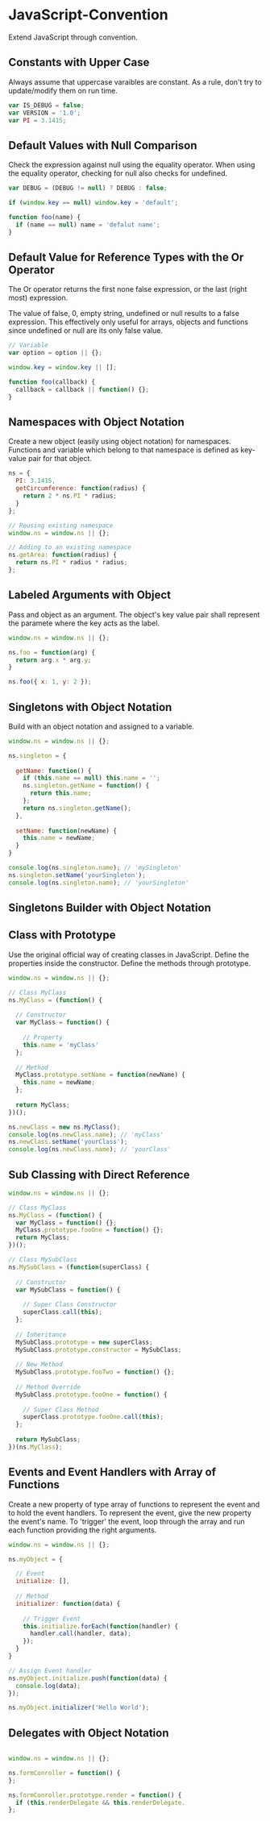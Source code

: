 # JavaScript-Convention

Extend JavaScript through convention.

## Constants with Upper Case

Always assume that uppercase varaibles are constant. 
As a rule, don't try to update/modify them on run time.

``` JavaScript
var IS_DEBUG = false;
var VERSION = '1.0';
var PI = 3.1415;
```
## Default Values with Null Comparison

Check the expression against null using the equality operator.
When using the equality operator, checking for null also checks for undefined.

```JavaScript
var DEBUG = (DEBUG != null) ? DEBUG : false;

if (window.key == null) window.key = 'default';

function foo(name) {
  if (name == null) name = 'defalut name';
}
```

## Default Value for Reference Types with the Or Operator

The Or operator returns the first none false expression, or the last (right most) expression.

The value of false, 0, empty string, undefined or null results to a false expression.
This effectively only useful for arrays, objects and functions since undefined or null are its only false value.

``` JavaScript
// Variable
var option = option || {};

window.key = window.key || [];

function foo(callback) {
  callback = callback || function() {};
}
```

## Namespaces with Object Notation

Create a new object (easily using object notation) for namespaces.
Functions and variable which belong to that namespace is defined as key-value pair for that object. 

``` JavaScript
ns = {
  PI: 3.1415,
  getCircumference: function(radius) {
    return 2 * ns.PI * radius;
  }
};
```

``` JavaScript
// Reusing existing namespace
window.ns = window.ns || {};

// Adding to an existing namespace
ns.getArea: function(radius) {
  return ns.PI * radius * radius;
};
```

## Labeled Arguments with Object

Pass and object as an argument.
The object's key value pair shall represent the paramete where the key acts as the label.

``` JavaScript
window.ns = window.ns || {};

ns.foo = function(arg) {
  return arg.x * arg.y;
}

ns.foo({ x: 1, y: 2 });
```

## Singletons with Object Notation

Build with an object notation and assigned to a variable.

``` JavaScript
window.ns = window.ns || {};

ns.singleton = {
  
  getName: function() {
    if (this.name == null) this.name = '';
    ns.singleton.getName = function() {
      return this.name;
    };
    return ns.singleton.getName();
  },
  
  setName: function(newName) {
    this.name = newName;
  }
}

console.log(ns.singleton.name); // 'mySingleton'
ns.singleton.setName('yourSingleton');
console.log(ns.singleton.name); // 'yourSingleton'
```

## Singletons Builder with Object Notation



## Class with Prototype

Use the original official way of creating classes in JavaScript.
Define the properties inside the constructor.
Define the methods through prototype.

``` JavaScript
window.ns = window.ns || {};

// Class MyClass
ns.MyClass = (function() {
  
  // Constructor
  var MyClass = function() {
    
    // Property
    this.name = 'myClass'
  };
  
  // Method
  MyClass.prototype.setName = function(newName) {
    this.name = newName;
  };
  
  return MyClass;
})();

ns.newClass = new ns.MyClass();
console.log(ns.newClass.name); // 'myClass'
ns.newClass.setName('yourClass');
console.log(ns.newClass.name); // 'yourClass'
```

## Sub Classing with Direct Reference

``` JavaScript
window.ns = window.ns || {};

// Class MyClass
ns.MyClass = (function() {
  var MyClass = function() {};
  MyClass.prototype.fooOne = function() {};
  return MyClass;
})();

// Class MySubClass
ns.MySubClass = (function(superClass) {
  
  // Constructor
  var MySubClass = function() {
    
    // Super Class Constructor
    superClass.call(this);
  };
  
  // Inheritance
  MySubClass.prototype = new superClass;
  MySubClass.prototype.constructor = MySubClass;
  
  // New Method
  MySubClass.prototype.fooTwo = function() {};
  
  // Method Override
  MySubClass.prototype.fooOne = function() {
    
    // Super Class Method
    superClass.prototype.fooOne.call(this);
  };
  
  return MySubClass;
})(ns.MyClass);
```
## Events and Event Handlers with Array of Functions

Create a new property of type array of functions to represent the event and to hold the event handlers.
To represent the event, give the new property the event's name.
To 'trigger' the event, loop through the array and run each function providing the right arguments.

``` JavaScript
window.ns = window.ns || {};

ns.myObject = {

  // Event
  initialize: [],
  
  // Method
  initializer: function(data) {
  
    // Trigger Event
    this.initialize.forEach(function(handler) {
      handler.call(handler, data);
    });
  }
}

// Assign Event handler
ns.myObject.initialize.push(function(data) {
  console.log(data);
});

ns.myObject.initializer('Hello World');
```

## Delegates with Object Notation

``` JavaScript

window.ns = window.ns || {};

ns.formConroller = function() {
};

ns.formConroller.prototype.render = function() {
  if (this.renderDelegate && this.renderDelegate.
};
```



